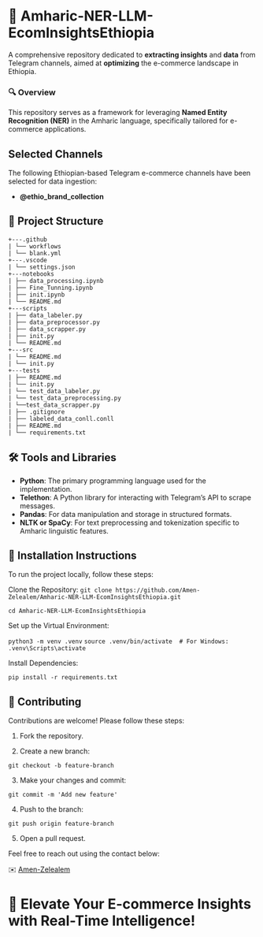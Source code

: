 # 🛒 **Amharic-NER-LLM-EcomInsightsEthiopia**
A comprehensive repository dedicated to **extracting insights** and **data** from Telegram channels, aimed at **optimizing** the e-commerce landscape in Ethiopia.

### 🔍 **Overview**
This repository serves as a framework for leveraging **Named Entity Recognition (NER)** in the Amharic language, specifically tailored for e-commerce applications.

## Selected Channels
The following Ethiopian-based Telegram e-commerce channels have been selected for data ingestion:
- **@ethio_brand_collection**

## 📂 **Project Structure**

```
+---.github
| └── workflows
| └── blank.yml
+---.vscode
| └── settings.json
+---notebooks
| ├── data_processing.ipynb
| ├── Fine_Tunning.ipynb
| ├── init.ipynb
| └── README.md
+---scripts
| ├── data_labeler.py
| ├── data_preprocessor.py
| ├── data_scrapper.py
| ├── init.py
| └── README.md
+---src
| └── README.md
| └── init.py
+---tests
| ├── README.md
| └── init.py
| └── test_data_labeler.py
| └── test_data_preprocessing.py
| └──test_data_scrapper.py
| ├── .gitignore
| ├── labeled_data_conll.conll
| ├── README.md
| └── requirements.txt
```

## 🛠️ Tools and Libraries
- **Python**: The primary programming language used for the implementation.
- **Telethon**: A Python library for interacting with Telegram’s API to scrape messages.
- **Pandas**: For data manipulation and storage in structured formats.
- **NLTK or SpaCy**: For text preprocessing and tokenization specific to Amharic linguistic features.

## 🚀 Installation Instructions
To run the project locally, follow these steps:

Clone the Repository:
`git clone https://github.com/Amen-Zelealem/Amharic-NER-LLM-EcomInsightsEthiopia.git`


`cd Amharic-NER-LLM-EcomInsightsEthiopia`

Set up the Virtual Environment:

`python3 -m venv .venv`
`source .venv/bin/activate  # For Windows: .venv\Scripts\activate`

Install Dependencies:

`pip install -r requirements.txt`


## 🤝 Contributing

Contributions are welcome! Please follow these steps:

1. Fork the repository.
   
2. Create a new branch: 
   
```git checkout -b feature-branch```  

3. Make your changes and commit: 

```git commit -m 'Add new feature'```
  
4. Push to the branch:
 
```git push origin feature-branch```

5. Open a pull request.

Feel free to reach out using the contact below:

✉️ [Amen-Zelealem](mailto:amenzelealem@gmail.com)

# **🌟 Elevate Your E-commerce Insights with Real-Time Intelligence!**
